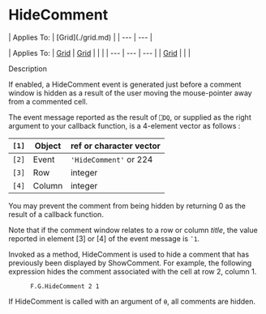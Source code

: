 



<h1 class="heading"><span class="name">HideComment</span></h1>
| Applies To: | [Grid](./grid.md) |
| --- | ---  |

| Applies To: | [Grid](./grid.md) | [Grid](./grid.md) |  |  |
| --- | --- | ---  |
| [Grid](./grid.md) |  |  |


Description


If enabled, a HideComment event is generated just before a comment window is hidden as a result of the user moving the mouse-pointer away from a commented cell.


The event message reported as the result of `⎕DQ`, or supplied as the right argument to your callback function, is a 4-element vector as follows :

| `[1]` | Object | ref or character vector |
| --- | --- | ---  |
| `[2]` | Event | `'HideComment'` or 224 |
| `[3]` | Row | integer |
| `[4]` | Column | integer |


You may prevent the comment from being hidden by returning 0 as the result of a callback function.


Note that if the comment window relates to a row or column *title*, the value reported in element [3] or [4] of the event message is `¯1`.


Invoked as a method, HideComment is used to hide a comment that has previously been displayed by ShowComment. For example, the following expression hides the comment associated with the cell at row 2, column 1.
```apl
      F.G.HideComment 2 1
```


If HideComment is called with an argument of `⍬`, all comments are hidden.



